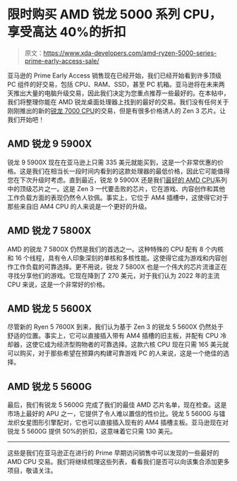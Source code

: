 # 限时购买 AMD 锐龙 5000 系列 CPU，享受高达 40%的折扣

> 原文：<https://www.xda-developers.com/amd-ryzen-5000-series-prime-early-access-sale/>

亚马逊的 Prime Early Access 销售现在已经开始，我们已经开始看到许多顶级 PC 组件的好交易，包括 CPU、RAM、SSD，甚至 PC 机箱。亚马逊将在未来两天推出大量的电脑升级交易，因此我们决定为您重点推荐一些最好的。在本帖中，我们将整理你能在 AMD 锐龙桌面处理器上找到的最好的交易。我们没有任何关于刚刚推出的新的[锐龙 7000 CPU](https://www.xda-developers.com/amd-ryzen-7900x-7950x-review/)的交易，但是有很多价格诱人的 Zen 3 芯片。让我们开始吧！

## AMD 锐龙 9 5900X

锐龙 9 5900X 现在在亚马逊上只需 335 美元就能买到，这是一个非常优惠的价格。这是我们在相当长一段时间内看到的这款处理器的最低价格，因此它可能值得您在下次升级时考虑。直到最近，锐龙 9 5900X 还是我们[最好的 AMD CPU](https://www.xda-developers.com/best-amd-cpu/)系列中的顶级芯片之一。这是 Zen 3 一代要击败的芯片，它在游戏、内容创作和其他工作负载方面的表现仍然令人钦佩。事实上，它位于 AM4 插槽中，这使得它对于那些来自旧 AM4 CPU 的人来说是一个更好的升级。

## AMD 锐龙 7 5800X

AMD 的锐龙 7 5800X 仍然是我们的首选之一。这种特殊的 CPU 配有 8 个内核和 16 个线程，具有令人印象深刻的单核和多核性能。这使得它成为游戏和内容创作工作负载的可靠选择。更不用说，锐龙 7 5800X 也是一个伟大的芯片流谁正在寻找分享他们的游戏。它现在降到了 270 美元，对于我们认为 2022 年的主流 CPU 来说，这是一个非常好的价格。

## AMD 锐龙 5 5600X

尽管新的 Ryen 5 7600X 到来，我们认为基于 Zen 3 的锐龙 5 5600X 仍然处于舒适的位置。事实上，它可以直接插入带有 AM4 插槽的旧主板，并配有 CPU 冷却器，这使它成为经济型购物者的可靠选择。这款六核 CPU 现在只需 165 美元就可以购买，对于那些希望在预算内构建可靠游戏 PC 的人来说，这是一个绝佳的选择。

## AMD 锐龙 5 5600G

最后，我们有锐龙 5 5600G 完成了我们的最佳 AMD 芯片名单，现在检查。这是市场上最好的 APU 之一，它提供了令人难以置信的性价比。锐龙 5 5600G 与镭龙织女星图形引擎配对，它也可以直接插入现有的 AM4 插槽主板。亚马逊现在对锐龙 5 5600G 提供 50%的折扣，这意味着它只需 130 美元。

* * *

这些是我们在亚马逊正在进行的 Prime 早期访问销售中可以发现的一些最好的 AMD CPU 交易。我们将继续梳理这些列表，看看我们是否可以向该集合添加更多项目，敬请关注。